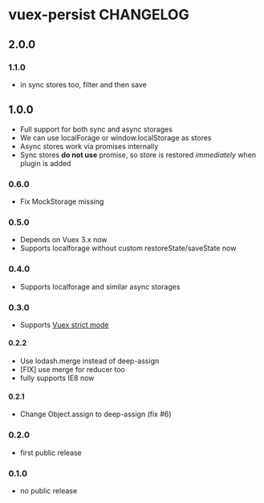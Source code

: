# vuex-persist CHANGELOG

## 2.0.0

### 1.1.0

 - in sync stores too, filter and then save

## 1.0.0

 - Full support for both sync and async storages
 - We can use localForage or window.localStorage as stores
 - Async stores work via promises internally
 - Sync stores **do not use** promise, so store is restored _immediately_ when plugin is added
 
### 0.6.0

 - Fix MockStorage missing

### 0.5.0
 - Depends on Vuex 3.x now
 - Supports localforage without custom restoreState/saveState now

### 0.4.0
 - Supports localforage and similar async storages
### 0.3.0
 - Supports [Vuex strict mode](https://vuex.vuejs.org/en/strict.html)

#### 0.2.2
 - Use lodash.merge instead of deep-assign
 - [FIX] use merge for reducer too
 - fully supports IE8 now

#### 0.2.1
 - Change Object.assign to deep-assign (fix #6)
 
### 0.2.0
 - first public release
### 0.1.0
 - no public release

